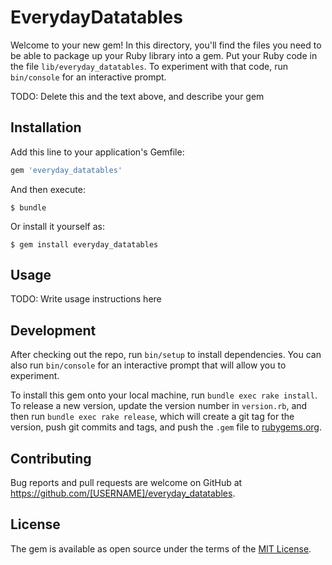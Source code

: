 # EverydayDatatables

Welcome to your new gem! In this directory, you'll find the files you need to be able to package up your Ruby library into a gem. Put your Ruby code in the file `lib/everyday_datatables`. To experiment with that code, run `bin/console` for an interactive prompt.

TODO: Delete this and the text above, and describe your gem

## Installation

Add this line to your application's Gemfile:

```ruby
gem 'everyday_datatables'
```

And then execute:

    $ bundle

Or install it yourself as:

    $ gem install everyday_datatables

## Usage

TODO: Write usage instructions here

## Development

After checking out the repo, run `bin/setup` to install dependencies. You can also run `bin/console` for an interactive prompt that will allow you to experiment.

To install this gem onto your local machine, run `bundle exec rake install`. To release a new version, update the version number in `version.rb`, and then run `bundle exec rake release`, which will create a git tag for the version, push git commits and tags, and push the `.gem` file to [rubygems.org](https://rubygems.org).

## Contributing

Bug reports and pull requests are welcome on GitHub at https://github.com/[USERNAME]/everyday_datatables.


## License

The gem is available as open source under the terms of the [MIT License](http://opensource.org/licenses/MIT).

